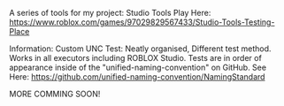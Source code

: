 A series of tools for my project: Studio Tools
Play Here: https://www.roblox.com/games/97029829567433/Studio-Tools-Testing-Place

Information:
  Custom UNC Test:
    Neatly organised, Different test method. Works in all executors including ROBLOX Studio.
    Tests are in order of appearance inside of the "unified-naming-convention" on GitHub. See Here: https://github.com/unified-naming-convention/NamingStandard
  
MORE COMMING SOON!
